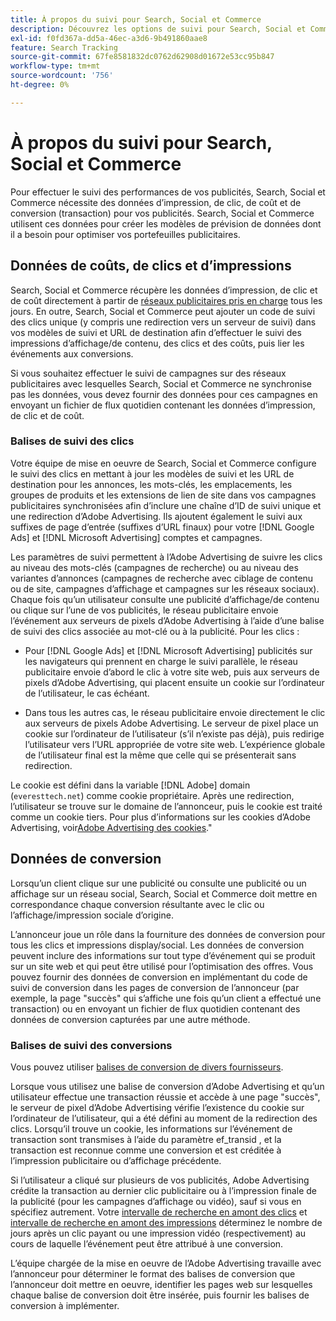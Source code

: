 ```yaml
---
title: À propos du suivi pour Search, Social et Commerce
description: Découvrez les options de suivi pour Search, Social et Commerce.
exl-id: f0fd367a-dd5a-46ec-a3d6-9b491860aae8
feature: Search Tracking
source-git-commit: 67fe8581832dc0762d62908d01672e53cc95b847
workflow-type: tm+mt
source-wordcount: '756'
ht-degree: 0%

---
```


# À propos du suivi pour Search, Social et Commerce

Pour effectuer le suivi des performances de vos publicités, Search, Social et Commerce nécessite des données d’impression, de clic, de coût et de conversion (transaction) pour vos publicités. Search, Social et Commerce utilisent ces données pour créer les modèles de prévision de données dont il a besoin pour optimiser vos portefeuilles publicitaires.

## Données de coûts, de clics et d’impressions

Search, Social et Commerce récupère les données d’impression, de clic et de coût directement à partir de [réseaux publicitaires pris en charge](/help/search-social-commerce/introduction/supported-inventory.md) tous les jours. En outre, Search, Social et Commerce peut ajouter un code de suivi des clics unique (y compris une redirection vers un serveur de suivi) dans vos modèles de suivi et URL de destination afin d’effectuer le suivi des impressions d’affichage/de contenu, des clics et des coûts, puis lier les événements aux conversions.

Si vous souhaitez effectuer le suivi de campagnes sur des réseaux publicitaires avec lesquelles Search, Social et Commerce ne synchronise pas les données, vous devez fournir des données pour ces campagnes en envoyant un fichier de flux quotidien contenant les données d’impression, de clic et de coût.

### Balises de suivi des clics

Votre équipe de mise en oeuvre de Search, Social et Commerce configure le suivi des clics en mettant à jour les modèles de suivi et les URL de destination pour les annonces, les mots-clés, les emplacements, les groupes de produits et les extensions de lien de site dans vos campagnes publicitaires synchronisées afin d’inclure une chaîne d’ID de suivi unique et une redirection d’Adobe Advertising. Ils ajoutent également le suivi aux suffixes de page d’entrée (suffixes d’URL finaux) pour votre [!DNL Google Ads] et [!DNL Microsoft Advertising] comptes et campagnes.

Les paramètres de suivi permettent à l’Adobe Advertising de suivre les clics au niveau des mots-clés (campagnes de recherche) ou au niveau des variantes d’annonces (campagnes de recherche avec ciblage de contenu ou de site, campagnes d’affichage et campagnes sur les réseaux sociaux). Chaque fois qu’un utilisateur consulte une publicité d’affichage/de contenu ou clique sur l’une de vos publicités, le réseau publicitaire envoie l’événement aux serveurs de pixels d’Adobe Advertising à l’aide d’une balise de suivi des clics associée au mot-clé ou à la publicité. Pour les clics :

* Pour [!DNL Google Ads] et [!DNL Microsoft Advertising] publicités sur les navigateurs qui prennent en charge le suivi parallèle, le réseau publicitaire envoie d’abord le clic à votre site web, puis aux serveurs de pixels d’Adobe Advertising, qui placent ensuite un cookie sur l’ordinateur de l’utilisateur, le cas échéant.

* Dans tous les autres cas, le réseau publicitaire envoie directement le clic aux serveurs de pixels Adobe Advertising. Le serveur de pixel place un cookie sur l’ordinateur de l’utilisateur (s’il n’existe pas déjà), puis redirige l’utilisateur vers l’URL appropriée de votre site web. L’expérience globale de l’utilisateur final est la même que celle qui se présenterait sans redirection.

Le cookie est défini dans la variable [!DNL Adobe] domain (`everesttech.net`) comme cookie propriétaire. Après une redirection, l’utilisateur se trouve sur le domaine de l’annonceur, puis le cookie est traité comme un cookie tiers. Pour plus d’informations sur les cookies d’Adobe Advertising, voir[Adobe Advertising des cookies](https://experienceleague.adobe.com/docs/core-services/interface/ec-cookies/cookies-advertising-cloud.html).&quot;

## Données de conversion

Lorsqu’un client clique sur une publicité ou consulte une publicité ou un affichage sur un réseau social, Search, Social et Commerce doit mettre en correspondance chaque conversion résultante avec le clic ou l’affichage/impression sociale d’origine.

L’annonceur joue un rôle dans la fourniture des données de conversion pour tous les clics et impressions display/social. Les données de conversion peuvent inclure des informations sur tout type d’événement qui se produit sur un site web et qui peut être utilisé pour l’optimisation des offres. Vous pouvez fournir des données de conversion en implémentant du code de suivi de conversion dans les pages de conversion de l’annonceur (par exemple, la page &quot;succès&quot; qui s’affiche une fois qu’un client a effectué une transaction) ou en envoyant un fichier de flux quotidien contenant des données de conversion capturées par une autre méthode.

### Balises de suivi des conversions

Vous pouvez utiliser [balises de conversion de divers fournisseurs](/help/search-social-commerce/tracking/conversion-tracking-about.md).

Lorsque vous utilisez une balise de conversion d’Adobe Advertising et qu’un utilisateur effectue une transaction réussie et accède à une page &quot;succès&quot;, le serveur de pixel d’Adobe Advertising vérifie l’existence du cookie sur l’ordinateur de l’utilisateur, qui a été défini au moment de la redirection des clics. Lorsqu’il trouve un cookie, les informations sur l’événement de transaction sont transmises à l’aide du paramètre ef_transid , et la transaction est reconnue comme une conversion et est créditée à l’impression publicitaire ou d’affichage précédente.

Si l’utilisateur a cliqué sur plusieurs de vos publicités, Adobe Advertising crédite la transaction au dernier clic publicitaire ou à l’impression finale de la publicité (pour les campagnes d’affichage ou vidéo), sauf si vous en spécifiez autrement. Votre [intervalle de recherche en amont des clics](/help/search-social-commerce/glossary.md#c-d) et [intervalle de recherche en amont des impressions](/help/search-social-commerce/glossary.md#i-j) déterminez le nombre de jours après un clic payant ou une impression vidéo (respectivement) au cours de laquelle l’événement peut être attribué à une conversion.

L’équipe chargée de la mise en oeuvre de l’Adobe Advertising travaille avec l’annonceur pour déterminer le format des balises de conversion que l’annonceur doit mettre en oeuvre, identifier les pages web sur lesquelles chaque balise de conversion doit être insérée, puis fournir les balises de conversion à implémenter.
